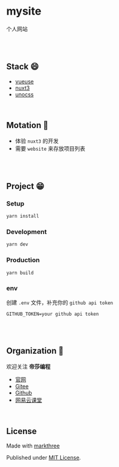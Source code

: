 # mysite

个人网站

<br />
<br />

## Stack 😄

- [vueuse](https://vueuse.org/)
- [nuxt3](https://v3.nuxtjs.org/)
- [unocss](https://github.com/unocss/unocss)

<br />

## Motation 🤗

- 体验 `nuxt3` 的开发
- 需要 `website` 来存放项目列表

<br />
<br />

## Project 😁

### Setup

```bash
yarn install
```

### Development

```bash
yarn dev
```

### Production

```bash
yarn build
```

### env

创建 `.env` 文件，补充你的 `github api token` 

```env
GITHUB_TOKEN=your github api token
```

<br />
<br />

## Organization 🦔

欢迎关注 **帝莎编程**

- [官网](http://dishaxy.dishait.cn/)
- [Gitee](https://gitee.com/dishait)
- [Github](https://github.com/dishait)
- [网易云课堂](https://study.163.com/provider/480000001892585/index.htm?share=2&shareId=480000001892585)

<br />

## License

Made with [markthree](https://mt3.netlify.app/)

Published under [MIT License](./LICENSE).
